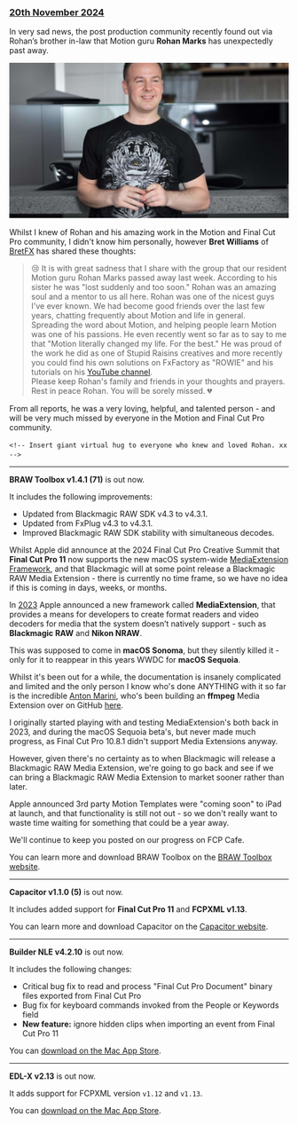 ### [20th November 2024](/news/20241120)

In very sad news, the post production community recently found out via Rohan’s brother in-law that Motion guru **Rohan Marks** has unexpectedly past away.

![](/static/rohan-marks.jpg)

Whilst I knew of Rohan and his amazing work in the Motion and Final Cut Pro community, I didn't know him personally, however **Bret Williams** of [BretFX](https://www.bretfx.com) has shared these thoughts:

> 😢 It is with great sadness that I share with the group that our resident Motion guru Rohan Marks passed away last week. According to his sister he was "lost suddenly and too soon." Rohan was an amazing soul and a mentor to us all here. Rohan was one of the nicest guys I've ever known.  We had become good friends over the last few years, chatting frequently about Motion and life in general.<br />
> Spreading the word about Motion, and helping people learn Motion was one of his passions. He even recently went so far as to say to me that "Motion literally changed my life. For the best." He was proud of the work he did as one of Stupid Raisins creatives and more recently you could find his own solutions on FxFactory as "ROWIE" and his tutorials on his [YouTube channel](https://www.youtube.com/@rowie409).<br />
> Please keep Rohan's family and friends in your thoughts and prayers. Rest in peace Rohan. You will be sorely missed. 💔

From all reports, he was a very loving, helpful, and talented person - and will be very much missed by everyone in the Motion and Final Cut Pro community.

`<!-- Insert giant virtual hug to everyone who knew and loved Rohan. xx -->`

---

**BRAW Toolbox v1.4.1 (71)** is out now.

It includes the following improvements:

- Updated from Blackmagic RAW SDK v4.3 to v4.3.1.
- Updated from FxPlug v4.3 to v4.3.1.
- Improved Blackmagic RAW SDK stability with simultaneous decodes.

Whilst Apple did announce at the 2024 Final Cut Pro Creative Summit that **Final Cut Pro 11** now supports the new macOS system-wide [MediaExtension Framework](https://developer.apple.com/documentation/mediaextension), and that Blackmagic will at some point release a Blackmagic RAW Media Extension - there is currently no time frame, so we have no idea if this is coming in days, weeks, or months.

In [2023](https://x.com/chrisatlatenite/status/1667015417175625734) Apple announced a new framework called **MediaExtension**, that provides a means for developers to create format readers and video decoders for media that the system doesn’t natively support - such as **Blackmagic RAW** and **Nikon NRAW**.

This was supposed to come in **macOS Sonoma**, but they silently killed it - only for it to reappear in this years WWDC for **macOS Sequoia**.

Whilst it's been out for a while, the documentation is insanely complicated and limited and the only person I know who's done ANYTHING with it so far is the incredible [Anton Marini](https://x.com/_vade), who's been building an **ffmpeg** Media Extension over on GitHub [here](https://github.com/vade/FFMPEGMediaExtension).

I originally started playing with and testing MediaExtension's both back in 2023, and during the macOS Sequoia beta's, but never made much progress, as Final Cut Pro 10.8.1 didn't support Media Extensions anyway.

However, given there's no certainty as to when Blackmagic will release a Blackmagic RAW Media Extension, we're going to go back and see if we can bring a Blackmagic RAW Media Extension to market sooner rather than later.

Apple announced 3rd party Motion Templates were "coming soon" to iPad at launch, and that functionality is still not out - so we don't really want to waste time waiting for something that could be a year away.

We'll continue to keep you posted on our progress on FCP Cafe.

You can learn more and download BRAW Toolbox on the [BRAW Toolbox website](https://brawtoolbox.io).

---

**Capacitor v1.1.0 (5)** is out now.

It includes added support for **Final Cut Pro 11** and **FCPXML v1.13**.

You can learn more and download Capacitor on the [Capacitor website](https://capacitor.pro).

---

**Builder NLE v4.2.10** is out now.

It includes the following changes:

- Critical bug fix to read and process "Final Cut Pro Document" binary files exported from Final Cut Pro
- Bug fix for keyboard commands invoked from the People or Keywords field
- **New feature:** ignore hidden clips when importing an event from Final Cut Pro 11

You can [download on the Mac App Store](https://apps.apple.com/app/builder-nle/id6450122801).

---

**EDL-X v2.13** is out now.

It adds support for FCPXML version `v1.12` and `v1.13`.

You can [download on the Mac App Store](https://apps.apple.com/app/edl-x/id539666579).